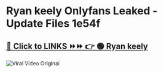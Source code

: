 
 # Ryan keely Onlyfans Leaked - Update Files 1e54f

## <h2><a href="https://clipsfans.com/Ryan_keely&ref=git">🔗 Click to LINKS ⏩⏩ 👉 🟢 Ryan keely </a></h2>

<a href="https://clipsfans.com/Ryan_keely&ref=git" rel="nofollow" data-target="animated-image.originalLink"><img src="https://i.ibb.co.com/xMMVF88/686577567.gif" alt="Viral Video Original" style="max-width: 100%; display: inline-block;" data-target="animated-image.originalImage"></a>

